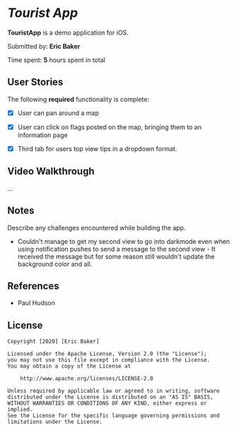 # *Tourist App*

**TouristApp** is a demo application for iOS.

Submitted by: **Eric Baker**

Time spent: **5** hours spent in total

## User Stories

The following **required** functionality is complete:

* [x] User can pan around a map
* [x] User can click on flags posted on the map, bringing them to an information page
* [x] Third tab for users top view tips in a dropdown format.


## Video Walkthrough

...


## Notes

Describe any challenges encountered while building the app.

- Couldn't manage to get my second view to go into darkmode even when using notification pushes to send a message to the second view - It received the message but for some reason still wouldn't update the background color and all.


## References
- Paul Hudson

## License

    Copyright [2020] [Eric Baker]

    Licensed under the Apache License, Version 2.0 (the "License");
    you may not use this file except in compliance with the License.
    You may obtain a copy of the License at

        http://www.apache.org/licenses/LICENSE-2.0

    Unless required by applicable law or agreed to in writing, software
    distributed under the License is distributed on an "AS IS" BASIS,
    WITHOUT WARRANTIES OR CONDITIONS OF ANY KIND, either express or implied.
    See the License for the specific language governing permissions and
    limitations under the License.

